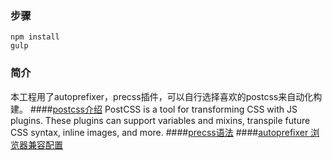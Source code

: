 ### 步骤

    npm install
    gulp

### 简介

本工程用了autoprefixer，precss插件，可以自行选择喜欢的postcss来自动化构建。
####[postcss介绍](http://www.w3cplus.com/PostCSS/postcss-deep-dive-what-you-need-to-know.html)
PostCSS is a tool for transforming CSS with JS plugins. These plugins can support variables and mixins, transpile future CSS syntax, inline images, and more.
####[precss语法](https://github.com/jonathantneal/precss)
####[autoprefixer 浏览器兼容配置](https://github.com/ai/browserslist)